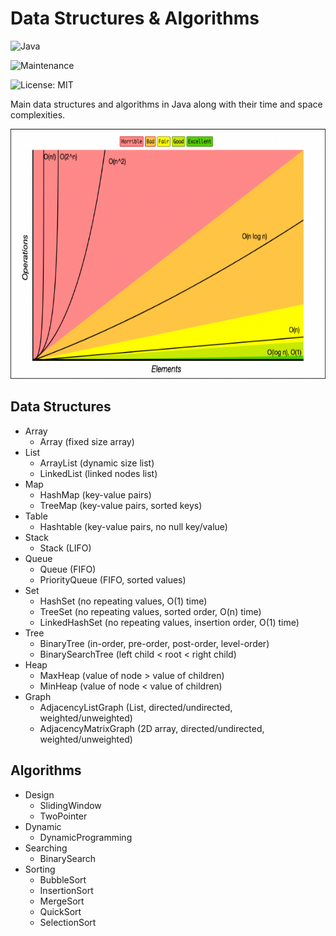 # Data Structures & Algorithms

![Java](https://img.shields.io/badge/java-%23ED8B00.svg?style=for-the-badge&logo=openjdk&logoColor=white)

![Maintenance](https://img.shields.io/badge/Maintained%3F-yes-green.svg)

![License: MIT](https://img.shields.io/badge/License-MIT-yellow.svg)

Main data structures and algorithms in Java along with their time and space complexities.

<img src="./Big O.png" alt="Big O" width="600" height="400" />

## Data Structures

- Array
  - Array (fixed size array)
- List
  - ArrayList (dynamic size list)
  - LinkedList (linked nodes list)
- Map
  - HashMap (key-value pairs)
  - TreeMap (key-value pairs, sorted keys)
- Table
  - Hashtable (key-value pairs, no null key/value)
- Stack
  - Stack (LIFO)
- Queue
  - Queue (FIFO)
  - PriorityQueue (FIFO, sorted values)
- Set
  - HashSet (no repeating values, O(1) time)
  - TreeSet (no repeating values, sorted order, O(n) time)
  - LinkedHashSet (no repeating values, insertion order, O(1) time)
- Tree
  - BinaryTree (in-order, pre-order, post-order, level-order)
  - BinarySearchTree (left child < root < right child)
- Heap
  - MaxHeap (value of node > value of children)
  - MinHeap (value of node < value of children)
- Graph
  - AdjacencyListGraph (List, directed/undirected, weighted/unweighted)
  - AdjacencyMatrixGraph (2D array, directed/undirected, weighted/unweighted)

## Algorithms

- Design
  - SlidingWindow
  - TwoPointer
- Dynamic
  - DynamicProgramming
- Searching
  - BinarySearch
- Sorting
  - BubbleSort
  - InsertionSort
  - MergeSort
  - QuickSort
  - SelectionSort

